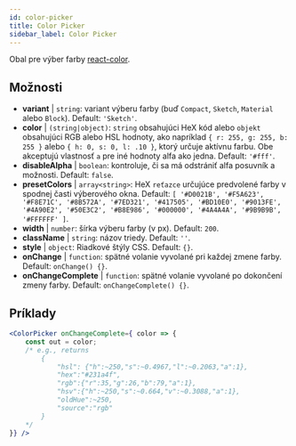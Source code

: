 ```yaml
---
id: color-picker
title: Color Picker
sidebar_label: Color Picker
---
```


Obal pre výber farby [react-color](https://casesandberg.github.io/react-color/).

## Možnosti

* __variant__ | `string`: variant výberu farby (buď `Compact`, `Sketch`, `Material` alebo `Block`). Default: `'Sketch'`.
* __color__ | `(string|object)`: `string` obsahujúci HeX kód alebo `objekt` obsahujúci RGB alebo HSL hodnoty, ako napríklad `{ r: 255, g: 255, b: 255 }` alebo `{ h: 0, s: 0, l: .10 }`, ktorý určuje aktívnu farbu. Obe akceptujú vlastnosť `a` pre iné hodnoty alfa ako jedna. Default: `'#fff'`.
* __disableAlpha__ | `boolean`: kontroluje, či sa má odstrániť alfa posuvník a možnosti. Default: `false`.
* __presetColors__ | `array<string>`: HeX `reťazce` určujúce predvolené farby v spodnej časti výberového okna. Default: `[
  '#D0021B',
  '#F5A623',
  '#F8E71C',
  '#8B572A',
  '#7ED321',
  '#417505',
  '#BD10E0',
  '#9013FE',
  '#4A90E2',
  '#50E3C2',
  '#B8E986',
  '#000000',
  '#4A4A4A',
  '#9B9B9B',
  '#FFFFFF'
]`.
* __width__ | `number`: šírka výberu farby (v px). Default: `200`.
* __className__ | `string`: názov triedy. Default: `''`.
* __style__ | `object`: Riadkové štýly CSS. Default: `{}`.
* __onChange__ | `function`: spätné volanie vyvolané pri každej zmene farby. Default: `onChange() {}`.
* __onChangeComplete__ | `function`: spätné volanie vyvolané po dokončení zmeny farby. Default: `onChangeComplete() {}`.


## Príklady

```jsx live
<ColorPicker onChangeComplete={ color => {
    const out = color;
    /* e.g., returns 
        {
            "hsl": {"h":~250,"s":~0.4967,"l":~0.2063,"a":1},
            "hex":"#231a4f",
            "rgb":{"r":35,"g":26,"b":79,"a":1},
            "hsv":{"h":~250,"s":~0.664,"v":~0.3088,"a":1},
            "oldHue":~250,
            "source":"rgb"
        }
    */
}} />
```

